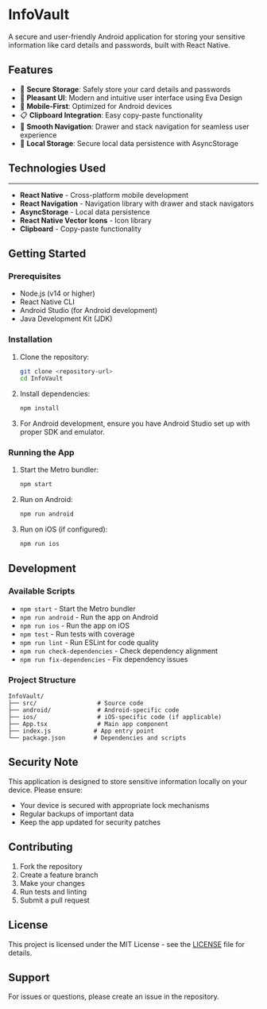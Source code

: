 # InfoVault

A secure and user-friendly Android application for storing your sensitive information like card details and passwords, built with React Native.

## Features

- 🔐 **Secure Storage**: Safely store your card details and passwords
- 🎨 **Pleasant UI**: Modern and intuitive user interface using Eva Design
- 📱 **Mobile-First**: Optimized for Android devices
- 📋 **Clipboard Integration**: Easy copy-paste functionality
- 🧭 **Smooth Navigation**: Drawer and stack navigation for seamless user experience
- 💾 **Local Storage**: Secure local data persistence with AsyncStorage

## Technologies Used

---

- **React Native** - Cross-platform mobile development
- **React Navigation** - Navigation library with drawer and stack navigators
- **AsyncStorage** - Local data persistence
- **React Native Vector Icons** - Icon library
- **Clipboard** - Copy-paste functionality

## Getting Started

### Prerequisites

- Node.js (v14 or higher)
- React Native CLI
- Android Studio (for Android development)
- Java Development Kit (JDK)

### Installation

1. Clone the repository:

   ```bash
   git clone <repository-url>
   cd InfoVault
   ```

2. Install dependencies:

   ```bash
   npm install
   ```

3. For Android development, ensure you have Android Studio set up with proper SDK and emulator.

### Running the App

1. Start the Metro bundler:

   ```bash
   npm start
   ```

2. Run on Android:

   ```bash
   npm run android
   ```

3. Run on iOS (if configured):
   ```bash
   npm run ios
   ```

## Development

### Available Scripts

- `npm start` - Start the Metro bundler
- `npm run android` - Run the app on Android
- `npm run ios` - Run the app on iOS
- `npm test` - Run tests with coverage
- `npm run lint` - Run ESLint for code quality
- `npm run check-dependencies` - Check dependency alignment
- `npm run fix-dependencies` - Fix dependency issues

### Project Structure

```
InfoVault/
├── src/                 # Source code
├── android/             # Android-specific code
├── ios/                 # iOS-specific code (if applicable)
├── App.tsx              # Main app component
├── index.js            # App entry point
└── package.json        # Dependencies and scripts
```

## Security Note

This application is designed to store sensitive information locally on your device. Please ensure:

- Your device is secured with appropriate lock mechanisms
- Regular backups of important data
- Keep the app updated for security patches

## Contributing

1. Fork the repository
2. Create a feature branch
3. Make your changes
4. Run tests and linting
5. Submit a pull request

## License

This project is licensed under the MIT License - see the [LICENSE](LICENSE) file for details.

## Support

For issues or questions, please create an issue in the repository.
